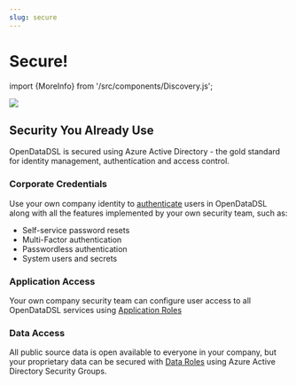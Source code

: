 ```yaml
---
slug: secure
---
```


Secure!
==========================
import {MoreInfo} from '/src/components/Discovery.js';

![](/img/home/secure.png)

## Security You Already Use
OpenDataDSL is secured using Azure Active Directory - the gold standard for identity management, authentication and access control.

### Corporate Credentials
Use your own company identity to [authenticate](https://docs.microsoft.com/en-us/azure/active-directory/authentication/overview-authentication) 
users in OpenDataDSL along with all the features implemented by your own security team, such as:
* Self-service password resets
* Multi-Factor authentication
* Passwordless authentication
* System users and secrets

### Application Access
Your own company security team can configure user access to all OpenDataDSL services using [Application Roles](/docs/it/security#application-roles)

### Data Access
All public source data is open available to everyone in your company, but your proprietary data can be secured with [Data Roles](/docs/it/security#data-roles)
using Azure Active Directory Security Groups.

<MoreInfo href="/docs/discovery/security" />